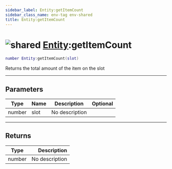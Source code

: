 ```yaml
---
sidebar_label: Entity:getItemCount
sidebar_class_name: env-tag env-shared
title: Entity:getItemCount
---
```


# <img src='/img/wiki/shared.png' alt='shared' data-tag='env-tag' /> [Entity](../entity/README.md):getItemCount

```lua
number Entity:getItemCount(slot)
```

Returns the total amount of the item on the slot<br/>

-----------------
## Parameters

| Type   | Name | Description | Optional |
| ------ | ---- | ----------- | -------: |
| number | slot | No description |   |

-----------------
## Returns

| Type   | Description |
| ------ | ----------: |
| number | No description |
